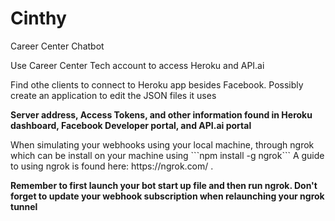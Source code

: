 # Cinthy
Career Center Chatbot
<p>
Use Career Center Tech account to access Heroku and API.ai
</p>
<p>
Find othe clients to connect to Heroku app besides Facebook. Possibly create an application to edit the JSON files it uses
</p>

**Server address, Access Tokens, and other information found in Heroku dashboard, Facebook Developer portal, and API.ai portal**

<p>
 When simulating your webhooks using your local machine, through ngrok which can be install on your machine using ```npm install -g ngrok``` A guide to using ngrok is found here: https://ngrok.com/ .

</p>
 
 **Remember to first launch your bot start up file and then run ngrok. Don't forget to update your webhook subscription when relaunching your ngrok tunnel**
